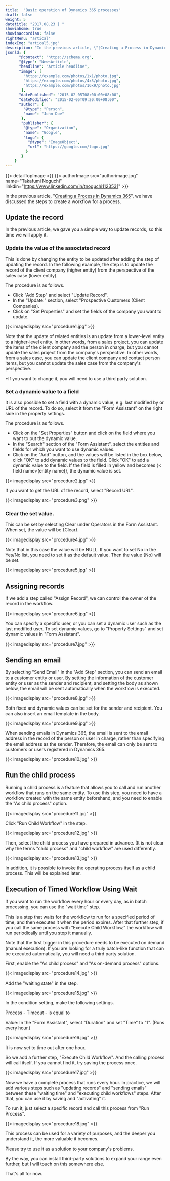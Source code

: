```yaml
---
title:  "Basic operation of Dynamics 365 processes"
draft: false
weight: 5
datetitle: "2017.08.23 | "
showinhome: true
showinaccordian: false
rightMenu: "artical"
indexImg: "artical5.jpg"
description: "In the previous article, \"[Creating a Process in Dynamics 365](#)\", we have discussed the steps to create a workflow for a process."
jsonld: {
      "@context": "https://schema.org",
      "@type": "NewsArticle",
      "headline": "Article headline",
      "image": [
        "https://example.com/photos/1x1/photo.jpg",
        "https://example.com/photos/4x3/photo.jpg",
        "https://example.com/photos/16x9/photo.jpg"
       ],
      "datePublished": "2015-02-05T08:00:00+08:00",
      "dateModified": "2015-02-05T09:20:00+08:00",
      "author": {
        "@type": "Person",
        "name": "John Doe"
       },
       "publisher": {
        "@type": "Organization",
        "name": "Google",
        "logo": {
          "@type": "ImageObject",
          "url": "https://google.com/logo.jpg"
         }
       }
    }
---
```

{{< detailTopImage >}}
{{< authorImage src="authorimage.jpg" name="Takafumi Noguchi" linkdin="https://www.linkedin.com/in/tnoguchi1123531" >}}
<!-- Intro  -->
In the previous article, "[Creating a Process in Dynamics 365](#)", we have discussed the steps to create a workflow for a process.

## Update the record
In the previous article, we gave you a simple way to update records, so this time we will apply it.

### Update the value of the associated record
This is done by changing the entity to be updated after adding the step of updating the record. In the following example, the step is to update the record of the client company (higher entity) from the perspective of the sales case (lower entity).

The procedure is as follows.
  * Click "Add Step" and select "Update Record".
  * In the "Update:" section, select "Prospective Customers (Client Companies).
  * Click on "Set Properties" and set the fields of the company you want to update.

<!-- Image= procedure1.jpg -->
{{< imagedisplay src="procedure1.jpg" >}}

Note that the update of related entities is an update from a lower-level entity to a higher-level entity. In other words, from a sales project, you can update the items of the client company and the person in charge, but you cannot update the sales project from the company's perspective. In other words, from a sales case, you can update the client company and contact person items, but you cannot update the sales case from the company's perspective.

*If you want to change it, you will need to use a third party solution.

### Set a dynamic value to a field
It is also possible to set a field with a dynamic value, e.g. last modified by or URL of the record. To do so, select it from the "Form Assistant" on the right side in the property settings.

The procedure is as follows.

  * Click on the "Set Properties" button and click on the field where you want to put the dynamic value.
  * In the "Search" section of the "Form Assistant", select the entities and fields for which you want to use dynamic values.
  * Click on the "Add" button, and the values will be listed in the box below, click "OK" to add dynamic values to the field. Click "OK" to add a dynamic value to the field. If the field is filled in yellow and becomes {< field name>(entity name)}, the dynamic value is set.
<!-- Image= procedure2.jpg -->
{{< imagedisplay src="procedure2.jpg" >}}

If you want to get the URL of the record, select "Record URL".
<!-- Image= procedure3.png -->
{{< imagedisplay src="procedure3.png" >}}

### Clear the set value.
This can be set by selecting Clear under Operators in the Form Assistant. When set, the value will be {Clear}.
<!-- Image= procedure4.jpg -->
{{< imagedisplay src="procedure4.jpg" >}}

Note that in this case the value will be NULL. If you want to set No in the Yes/No list, you need to set it as the default value. Then the value {No} will be set.
<!-- Image= procedure5.jpg -->
{{< imagedisplay src="procedure5.jpg" >}}


## Assigning records
If we add a step called "Assign Record", we can control the owner of the record in the workflow.
<!-- Image= procedure6.jpg -->
{{< imagedisplay src="procedure6.jpg" >}}

You can specify a specific user, or you can set a dynamic user such as the last modified user. To set dynamic values, go to "Property Settings" and set dynamic values in "Form Assistant".
<!-- Image= procedure7.jpg -->
{{< imagedisplay src="procedure7.jpg" >}}

## Sending an email
By selecting "Send Email" in the "Add Step" section, you can send an email to a customer entity or user. By setting the information of the customer entity or user as the sender and recipient, and setting the body as shown below, the email will be sent automatically when the workflow is executed.
<!-- Image= procedure8.jpg -->
{{< imagedisplay src="procedure8.jpg" >}}

Both fixed and dynamic values can be set for the sender and recipient. You can also insert an email template in the body.
<!-- Image= procedure9.jpg -->
{{< imagedisplay src="procedure9.jpg" >}}

When sending emails in Dynamics 365, the email is sent to the email address in the record of the person or user in charge, rather than specifying the email address as the sender. Therefore, the email can only be sent to customers or users registered in Dynamics 365.
<!-- Image= procedure10.jpg -->
{{< imagedisplay src="procedure10.jpg" >}}

## Run the child process
Running a child process is a feature that allows you to call and run another workflow that runs on the same entity. To use this step, you need to have a workflow created with the same entity beforehand, and you need to enable the "As child process" option.
<!-- Image= procedure11.jpg -->
{{< imagedisplay src="procedure11.jpg" >}}

Click "Run Child Workflow" in the step.
<!-- Image= procedure12.jpg -->
{{< imagedisplay src="procedure12.jpg" >}}

Then, select the child process you have prepared in advance. (It is not clear why the terms "child process" and "child workflow" are used differently.
<!-- Image= procedure13.jpg -->
{{< imagedisplay src="procedure13.jpg" >}}

In addition, it is possible to invoke the operating process itself as a child process. This will be explained later.

## Execution of Timed Workflow Using Wait
If you want to run the workflow every hour or every day, as in batch processing, you can use the "wait time" step.

This is a step that waits for the workflow to run for a specified period of time, and then executes it when the period expires. After that further step, if you call the same process with "Execute Child Workflow," the workflow will run periodically until you stop it manually.

Note that the first trigger in this procedure needs to be executed on demand (manual execution). If you are looking for a truly batch-like function that can be executed automatically, you will need a third party solution.

First, enable the "As child process" and "As on-demand process" options.
<!-- Image= procedure14.jpg -->
{{< imagedisplay src="procedure14.jpg" >}}

Add the "waiting state" in the step.
<!-- Image= procedure15.jpg -->
{{< imagedisplay src="procedure15.jpg" >}}

In the condition setting, make the following settings.

Process - Timeout - is equal to

Value: In the "Form Assistant", select "Duration" and set "Time" to "1". (Runs every hour.)
<!-- Image= procedure16.jpg -->
{{< imagedisplay src="procedure16.jpg" >}}

It is now set to time out after one hour.

So we add a further step, "Execute Child Workflow". And the calling process will call itself. If you cannot find it, try saving the process once.

<!-- Image= procedure17.jpg -->
{{< imagedisplay src="procedure17.jpg" >}}

Now we have a complete process that runs every hour. In practice, we will add various steps such as "updating records" and "sending emails" between these "waiting time" and "executing child workflows" steps. After that, you can use it by saving and "activating" it.

To run it, just select a specific record and call this process from "Run Process".
<!-- Image= procedure18.jpg -->
{{< imagedisplay src="procedure18.jpg" >}}

This process can be used for a variety of purposes, and the deeper you understand it, the more valuable it becomes.

Please try to use it as a solution to your company's problems.

By the way, you can install third-party solutions to expand your range even further, but I will touch on this somewhere else.

That's all for now.